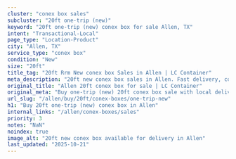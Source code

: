 ```yaml
---
cluster: "conex box sales"
subcluster: "20ft one-trip (new)"
keyword: "20ft one-trip (new) conex box for sale Allen, TX"
intent: "Transactional-Local"
page_type: "Location-Product"
city: "Allen, TX"
service_type: "conex box"
condition: "New"
size: "20ft"
title_tag: "20ft Rrm New conex box Sales in Allen | LC Container"
meta_description: "20ft new conex box sales in Allen. Fast delivery, competitive pricing. Serving conex boxes area. Quote ID: DPV. Call (214) 524-4168 for your free quote today."
original_title: "Allen 20ft conex box for sale | LC Container"
original_meta: "Buy one-trip (new) 20ft conex box sale with local delivery in Allen, TX. LC Container — local Since 2003. Request a fast quote today."
url_slug: "/allen/buy/20ft/conex-boxes/one-trip-new"
h1: "Buy 20ft one-trip (new) conex box in Allen"
internal_links: "/allen/conex-boxes/sales"
priority: 3
notes: "NaN"
noindex: true
image_alt: "20ft new conex box available for delivery in Allen"
last_updated: "2025-10-21"
---
```


<!-- TODO: Add unique city/inventory copy, images, and internal links here. -->
